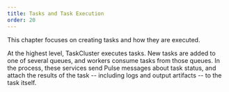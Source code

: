 ```yaml
---
title: Tasks and Task Execution
order: 20
---
```


This chapter focuses on creating tasks and how they are executed.

At the highest level, TaskCluster executes tasks.  New tasks are added to one
of several queues, and workers consume tasks from those queues.  In the
process, these services send Pulse messages about task status, and attach the
results of the task -- including logs and output artifacts -- to the task
itself.
